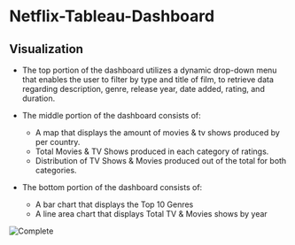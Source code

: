 # Netflix-Tableau-Dashboard
## Visualization ##
- The top portion of the dashboard utilizes a dynamic drop-down menu that enables the user to filter by type and title of film, to retrieve data regarding description, genre, release year, date added, rating, and duration.
- The middle portion of the dashboard consists of: 
  - A map that displays the amount of movies & tv shows produced by per country.
  - Total Movies & TV Shows produced in each category of ratings.
  - Distribution of TV Shows & Movies produced out of the total for both categories.
  
- The bottom portion of the dashboard consists of:
  - A bar chart that displays the Top 10 Genres
  - A line area chart that displays Total TV & Movies shows by year
  
![Complete](https://user-images.githubusercontent.com/122722167/214189205-baeb1fb1-5449-4121-ac63-6c4011906ab0.png)
